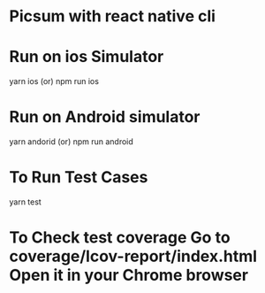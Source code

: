 # Picsum with react native cli


# Run on ios Simulator 

yarn ios (or) npm run ios

# Run on Android simulator

yarn andorid (or) npm run android

# To Run Test Cases

yarn test

# To Check test coverage Go to coverage/lcov-report/index.html Open it in your Chrome browser

